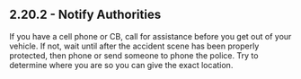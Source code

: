 ## 2.20.2 - Notify Authorities
If you have a cell phone or CB, call for assistance before you get out of your vehicle. If not, wait until after the accident scene has been properly protected, then phone or send someone to phone the police. Try to determine where you are so you can give the exact location.